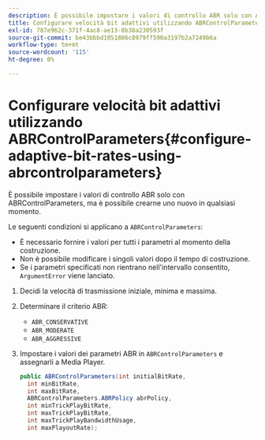 ```yaml
---
description: È possibile impostare i valori di controllo ABR solo con ABRControlParameters, ma è possibile crearne uno nuovo in qualsiasi momento.
title: Configurare velocità bit adattivi utilizzando ABRControlParameters
exl-id: 787e962c-371f-4ac8-ae13-8b38a230593f
source-git-commit: be43bbbd1051886c8979ff590a3197b2a7249b6a
workflow-type: tm+mt
source-wordcount: '115'
ht-degree: 0%

---
```


# Configurare velocità bit adattivi utilizzando ABRControlParameters{#configure-adaptive-bit-rates-using-abrcontrolparameters}

È possibile impostare i valori di controllo ABR solo con ABRControlParameters, ma è possibile crearne uno nuovo in qualsiasi momento.

Le seguenti condizioni si applicano a `ABRControlParameters`:

* È necessario fornire i valori per tutti i parametri al momento della costruzione.
* Non è possibile modificare i singoli valori dopo il tempo di costruzione.
* Se i parametri specificati non rientrano nell&#39;intervallo consentito, `ArgumentError` viene lanciato.

1. Decidi la velocità di trasmissione iniziale, minima e massima.
1. Determinare il criterio ABR:

   * `ABR_CONSERVATIVE`
   * `ABR_MODERATE`
   * `ABR_AGGRESSIVE`

1. Impostare i valori dei parametri ABR in `ABRControlParameters` e assegnarli a Media Player.

   ```java
   public ABRControlParameters(int initialBitRate, 
     int minBitRate, 
     int maxBitRate, 
     ABRControlParameters.ABRPolicy abrPolicy, 
     int minTrickPlayBitRate, 
     int maxTrickPlayBitRate, 
     int maxTrickPlayBandwidthUsage, 
     int maxPlayoutRate);
   ```
